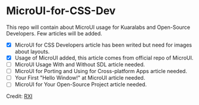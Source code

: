 # MicroUI-for-CSS-Dev
This repo will contain about MicroUI usage for Kuaralabs and Open-Source Developers. Few articles will be added.

- [x] MicroUI for CSS Developers article has been writed but need for images about layouts.
- [x] Usage of MicroUI added, this article comes from official repo of MicroUI.
- [ ] MicroUI Usage With and Without SDL article needed.
- [ ] MicroUI for Porting and Using for Cross-platform Apps article needed.
- [ ] Your First "Hello Window!" at MicroUI article needed.
- [ ] MicroUI for Your Open-Source Project article needed.

Credit: [RXI](https://github.com/rxi)

